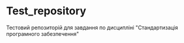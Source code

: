 # Test_repository
Тестовий репозиторій для завдання по дисципліні "Стандартизація програмного забезпечення"
